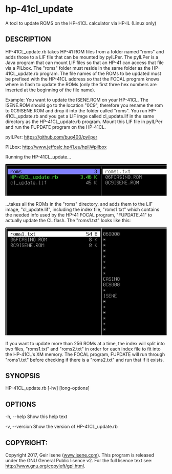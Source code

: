 # hp-41cl_update
A tool to update ROMS on the HP-41CL calculator via HP-IL (Linux only)

## DESCRIPTION
HP-41CL_update.rb takes HP-41 ROM files from a folder named "roms" and adds those to a LIF file that can be mounted by pyILPer. The pyILPer is a Java program that can mount LIF files so that an HP-41 can access that file via a PILbox. The "roms" folder must reside in the same folder as the HP-41CL_update.rb program. The file names of the ROMs to be updated must be prefixed with the HP-41CL address so that the FOCAL program knows where in flash to update the ROMs (only the first three hex numbers are inserted at the beginning of the file name).

Example: You want to update the ISENE.ROM on your HP-41CL. The ISENE.ROM should go to the location "0C9", therefore you rename the rom to 0C9ISENE.ROM and drop it into the folder called "roms". You run HP-41CL_update.rb and you get a LIF imge called cl_update.lif in the same directory as the HP-41CL_update.rb program. Mount this LIF file in pyILPer and run the FUPDATE program on the HP-41CL.

pyILPer: https://github.com/bug400/pyilper

PILbox:  http://www.jeffcalc.hp41.eu/hpil/#pilbox

Running the HP-41CL_update...

![Alt text](docs/2017-11-17-224051_693x136_scrot.png?raw=true "Top Dir")

...takes all the ROMs in the "roms" directory, and adds them to the LIF image, "cl_update.lif", including the index file, "roms1.txt" which contains the needed info used by the HP-41 FOCAL program, "FUPDATE.41" to actually update the CL flash. The "roms1.txt" looks like this:

![Alt text](docs/2017-11-17-224116_690x460_scrot.png?raw=true "roms Dir")

If you want to update more than 256 ROMs at a time, the index will split into two files, "roms1.txt" and "roms2.txt" in order for each index file to fit into the HP-41CL's XM memory. The FOCAL program, FUPDATE will run through "roms1.txt" before checking if there is a "roms2.txt" and run that if it exists.


## SYNOPSIS
HP-41CL_update.rb [-hv] [long-options]

## OPTIONS
-h, --help	Show this help text

-v, --version  Show the version of HP-41CL_update.rb

## COPYRIGHT:
Copyright 2017, Geir Isene (www.isene.com).  This program is released under the GNU General Public lisence v2.  For the full lisence text see: http://www.gnu.org/copyleft/gpl.html.

